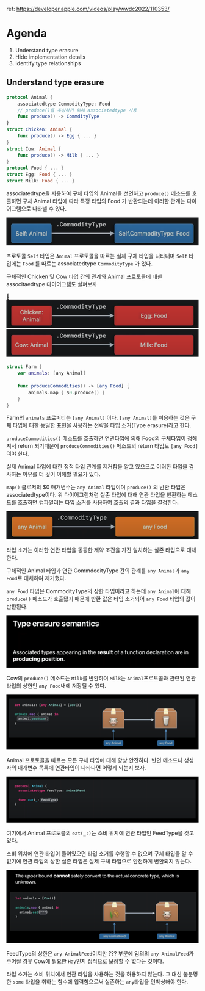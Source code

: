 ref: https://developer.apple.com/videos/play/wwdc2022/110353/
# Agenda

1. Understand type erasure
2. Hide implementation details
3. Identify type relationships
## Understand type erasure

```swift
protocol Animal {
    associatedtype CommodityType: Food
	// produce()를 추상하기 위해 associatedtype 사용
	func produce() -> CommdityType
}
struct Chicken: Animal {
	func produce() -> Egg { ... }
}
struct Cow: Animal {
	func produce() -> Milk { ... }
}
protocol Food { ... }
struct Egg: Food { ... }
struct Milk: Food { ... }
```

associatedtype을 사용하여 구체 타입의 Animal을 선언하고 `produce()` 메소드를 호출하면 구체 Animal 타입에 따라 특정 타입의 Food 가 반환되는데 이러한 관계는 다이어그램으로 나타낼 수 있다.

![](WWDC/WWDC%2022/Design%20protocol%20interfaces%20in%20Swift/Resources/Pasted%20image%2020241101114530.png)

프로토콜 `Self` 타입은 `Animal` 프로토콜을 따르는 실제 구체 타입을 나타내며 `Self` 타입에는 `Food` 를 따르는 associatedtype `CommodityType` 가 있다.

구체적인 Chicken 및 Cow 타입 간의 관계와 Animal 프로토콜에 대한 associtaedtype 다이어그램도 살펴보자

![](WWDC/WWDC%2022/Design%20protocol%20interfaces%20in%20Swift/Resources/Pasted%20image%2020241101114740.png)
![](WWDC/WWDC%2022/Design%20protocol%20interfaces%20in%20Swift/Resources/Pasted%20image%2020241101114815.png)

```swift
struct Farm {
	var animals: [any Animal]

	func produceCommodities() -> [any Food] {
		animals.map { $0.produce() }
	}
}
```

Farm의 `animals` 프로퍼티는 `[any Animal]` 이다. `[any Animal]`를 이용하는 것은 구체 타입에 대한 동일한 표현을 사용하는 전략을 타입 소거(Type erasure)라고 한다. 

`produceCommodities()` 메소드를 호출하면 연관타입에 의해 Food의 구체타입이 정해져서 return 되기때문에 `produceCommodities()` 메소드의 return 타입도 `[any Food] `여야 한다.

실제 Animal 타입에 대한 정적 타입 관계를 제거함을 알고 있으므로 이러한 타입을 검사하는 이유를 더 깊이 이해할 필요가 있다.

`map()` 클로저의 $0 매개변수는 `any Animal` 타입이며 `produce()` 의 반환 타입은 associatedtype이다. 위 다이어그램처럼 실존 타입에 대해 연관 타입을 반환하는 메소드를 호출하면 컴파일러는 타입 소거를 사용하여 호출의 결과 타입을 결정한다. 

![](WWDC/WWDC%2022/Design%20protocol%20interfaces%20in%20Swift/Resources/Pasted%20image%2020241101115733.png)

타입 소거는 이러한 연관 타입을 동등한 제약 조건을 가진 일치하는 실존 타입으로 대체한다. 

구체적인 Animal 타입과 연관 CommdodityType 간의 관계를 `any Animal`과 `any Food`로 대체하여 제거했다.

`any Food` 타입은 CommodityType의 상한 타입이라고 하는데 `any Animal`에 대해 `produce()` 메소드가 호출됐기 때문에 반환 값은 타입 소거되어 `any Food` 타입의 값이 반환된다.

![](WWDC/WWDC%2022/Design%20protocol%20interfaces%20in%20Swift/Resources/Pasted%20image%2020241101120903.png)

Cow의 `produce()` 메소드는 `Milk`를 반환하며 `Milk`는 `Animal`프로토콜과 관련된 연관 타입의 상한인 `any Food`내에 저장될 수 있다.

![](WWDC/WWDC%2022/Design%20protocol%20interfaces%20in%20Swift/Resources/Pasted%20image%2020241101121027.png)

Animal 프로토콜을 따르는 모든 구체 타입에 대해 항상 안전하다. 반면 메소드나 생성자의 매개변수 목록에 연관타입이 나타나면 어떻게 되는지 보자.

![](WWDC/WWDC%2022/Design%20protocol%20interfaces%20in%20Swift/Resources/Pasted%20image%2020241101121645.png)

여기에서 Animal 프로토콜의 `eat(_:)`는 소비 위치에 연관 타입인 FeedType을 갖고 있다.

소비 위치에 연관 타입이 들어있으면 타입 소거를 수행할 수 없으며 구체 타입을 알 수 없기에 연관 타입의 상한 실존 타입은 실제 구체 타입으로 안전하게 변환되지 않는다.

![](WWDC/WWDC%2022/Design%20protocol%20interfaces%20in%20Swift/Resources/Pasted%20image%2020241101122415.png)

FeedType의 상한은 `any AnimalFeed`이지만 ??? 부분에 임의의 `any AnimalFeed`가 주어질 경우 Cow에 필요한 `Hay`인지 정적으로 보장할 수 없다는 것이다.

타입 소거는 소비 위치에서 연관 타입을 사용하는 것을 허용하지 않는다. 그 대신 불분명한 `some` 타입을 취하는 함수에 입력함으로써 실존하는 `any`타입을 언박싱해야 한다.